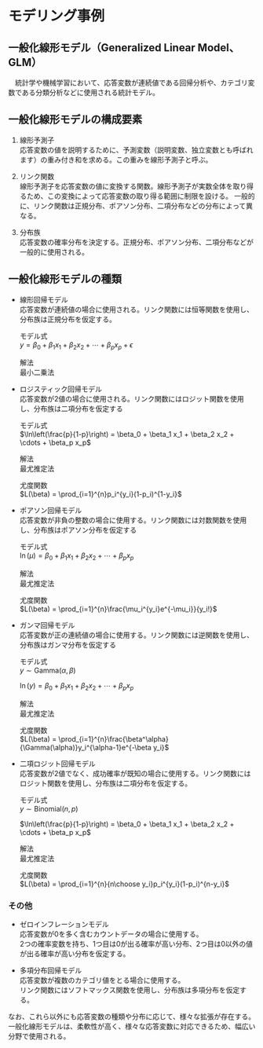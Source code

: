 # モデリング事例

## 一般化線形モデル（Generalized Linear Model、GLM）<br>

　統計学や機械学習において、応答変数が連続値である回帰分析や、カテゴリ変数である分類分析などに使用される統計モデル。<br>

## 一般化線形モデルの構成要素

1. 線形予測子<br>
  応答変数の値を説明するために、予測変数（説明変数、独立変数とも呼ばれます）の重み付き和を求める。この重みを線形予測子と呼ぶ。<br>

2. リンク関数<br>
  線形予測子を応答変数の値に変換する関数。線形予測子が実数全体を取り得るため、この変換によって応答変数の取り得る範囲に制限を設ける。
  一般的に、リンク関数は正規分布、ポアソン分布、二項分布などの分布によって異なる。<br>

3. 分布族<br>
  応答変数の確率分布を決定する。正規分布、ポアソン分布、二項分布などが一般的に使用される。<br>


## 一般化線形モデルの種類<br>

- 線形回帰モデル<br>
  応答変数が連続値の場合に使用される。リンク関数には恒等関数を使用し、分布族は正規分布を仮定する。<br>
  
  モデル式<br>
  $y = \beta_0 + \beta_1 x_1 + \beta_2 x_2 + \cdots + \beta_p x_p + \epsilon$<br>
  
  解法<br>
  最小二乗法<br>

- ロジスティック回帰モデル<br>
  応答変数が2値の場合に使用される。リンク関数にはロジット関数を使用し、分布族は二項分布を仮定する<br>
  
  モデル式<br>
  $\ln\left(\frac{p}{1-p}\right) = \beta_0 + \beta_1 x_1 + \beta_2 x_2 + \cdots + \beta_p x_p$
  
  解法<br>
  最尤推定法<br>
  
  尤度関数<br>
  $L(\beta) = \prod_{i=1}^{n}p_i^{y_i}(1-p_i)^{1-y_i}$

- ポアソン回帰モデル<br>
  応答変数が非負の整数の場合に使用する。リンク関数には対数関数を使用し、分布族はポアソン分布を仮定する<br>
  
  モデル式<br>
  $\ln(\mu) = \beta_0 + \beta_1 x_1 + \beta_2 x_2 + \cdots + \beta_p x_p$
  
  解法<br>
  最尤推定法<br>
  
  尤度関数<br>
  $L(\beta) = \prod_{i=1}^{n}\frac{\mu_i^{y_i}e^{-\mu_i}}{y_i!}$

- ガンマ回帰モデル<br>
  応答変数が正の連続値の場合に使用する。リンク関数には逆関数を使用し、分布族はガンマ分布を仮定する<br>
  
  モデル式<br>
  $y \sim \text{Gamma}(\alpha, \beta)$

  $\ln(y) = \beta_0 + \beta_1 x_1 + \beta_2 x_2 + \cdots + \beta_p x_p$
  
  解法<br>
  最尤推定法<br>
  
  尤度関数<br>
  $L(\beta) = \prod_{i=1}^{n}\frac{\beta^\alpha}{\Gamma(\alpha)}y_i^{\alpha-1}e^{-\beta y_i}$

- 二項ロジット回帰モデル<br>
  応答変数が2値でなく、成功確率が既知の場合に使用する。リンク関数にはロジット関数を使用し、分布族は二項分布を仮定する。<br>
  
  モデル式<br>
  $y \sim \text{Binomial}(n, p)$

  $\ln\left(\frac{p}{1-p}\right) = \beta_0 + \beta_1 x_1 + \beta_2 x_2 + \cdots + \beta_p x_p$
  
  解法<br>
  最尤推定法<br>
  
  尤度関数<br>
  $L(\beta) = \prod_{i=1}^{n}{n\choose y_i}p_i^{y_i}(1-p_i)^{n-y_i}$

### その他
- ゼロインフレーションモデル<br>
  応答変数が0を多く含むカウントデータの場合に使用する。<br>
  2つの確率変数を持ち、1つ目は0が出る確率が高い分布、2つ目は0以外の値が出る確率が高い分布を仮定する。<br>

- 多項分布回帰モデル<br>
  応答変数が複数のカテゴリ値をとる場合に使用する。<br>
  リンク関数にはソフトマックス関数を使用し、分布族は多項分布を仮定する。<br>

なお、これら以外にも応答変数の種類や分布に応じて、様々な拡張が存在する。<br>
一般化線形モデルは、柔軟性が高く、様々な応答変数に対応できるため、幅広い分野で使用される。<br>
